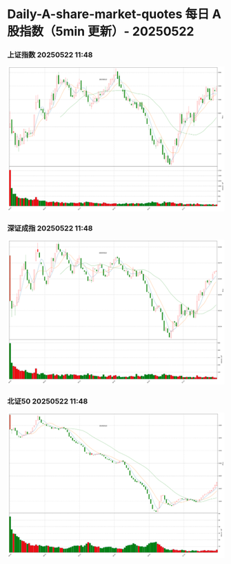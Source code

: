 
# Daily-A-share-market-quotes 每日 A 股指数（5min 更新）- 20250522

### 上证指数 20250522 11:48
![](./fig/2025/5/20250522-sh000001.png)

### 深证成指 20250522 11:48
![](./fig/2025/5/20250522-sz399001.png)

### 北证50 20250522 11:48
![](./fig/2025/5/20250522-bj899050.png)
